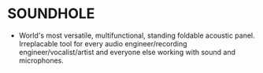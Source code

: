 # SOUNDHOLE

- World's most versatile, multifunctional, standing foldable acoustic panel. Irreplacable tool for every audio engineer/recording engineer/vocalist/artist and everyone else working with sound and microphones.
